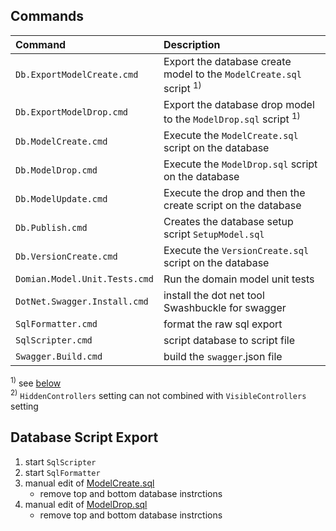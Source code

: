 
## Commands

| Command      | Description            |
|:--|:--|
| `Db.ExportModelCreate.cmd`    | Export the database create model to the `ModelCreate.sql` script <sup>1)</sup> |
| `Db.ExportModelDrop.cmd`      | Export the database drop model to the `ModelDrop.sql` script <sup>1)</sup> |
| `Db.ModelCreate.cmd`          | Execute the `ModelCreate.sql` script on  the database |
| `Db.ModelDrop.cmd`            | Execute the `ModelDrop.sql` script on  the database |
| `Db.ModelUpdate.cmd`          | Execute the drop and then the create script on  the database |
| `Db.Publish.cmd`              | Creates the database setup script `SetupModel.sql` |
| `Db.VersionCreate.cmd`        | Execute the `VersionCreate.sql` script on  the database |
| `Domian.Model.Unit.Tests.cmd` | Run the domain model unit tests |
| `DotNet.Swagger.Install.cmd`  | install the dot net tool Swashbuckle for swagger |
| `SqlFormatter.cmd`            | format the raw sql export |
| `SqlScripter.cmd`             | script database to script file |
| `Swagger.Build.cmd`           | build the `swagger`.json file |

<sup>1)</sup> see [below](#database-script-export)<br />
<sup>2)</sup> `HiddenControllers` setting can not combined with `VisibleControllers` setting


## Database Script Export
1. start `SqlScripter`
2. start `SqlFormatter`
3. manual edit of [ModelCreate.sql](../Database/Current/ModelCreate.sql)
    - remove top and bottom database instrctions
4. manual edit of [ModelDrop.sql](../Database/Current/ModelDrop.sql)
    - remove top and bottom database instrctions
